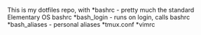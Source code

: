 This is my dotfiles repo, with
    *bashrc - pretty much the standard Elementary OS bashrc
        *bash_login - runs on login, calls bashrc
        *bash_aliases - personal aliases
    *tmux.conf
    *vimrc
